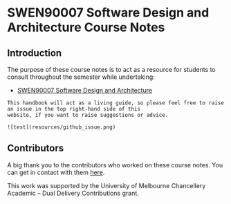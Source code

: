 # SWEN90007 Software Design and Architecture Course Notes

## Introduction

The purpose of these course notes is to act as a resource for students to consult throughout the semester while 
undertaking:

- [SWEN90007 Software Design and Architecture](https://handbook.unimelb.edu.au/2022/subjects/swen90007)

```{attention}
This handbook will act as a living guide, so please feel free to raise an issue in the top right-hand side of this 
website, if you want to raise suggestions or advice.

![test](resources/github_issue.png)
```

## Contributors

A big thank you to the contributors who worked on these course notes. You can get in contact with them 
[here](https://github.com/cis-projects/swen90007_course_notes).

This work was supported by the University of Melbourne Chancellery Academic – Dual Delivery Contributions grant.

